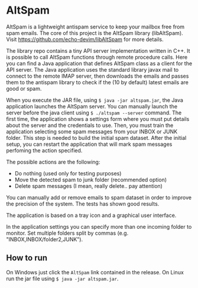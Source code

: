 # AltSpam

AltSpam is a lightweight antispam service to keep your mailbox free from spam emails.
The core of this project is the AltSpam library (libAltSpam).
Visit https://github.com/echo-devim/libAltSpam for more details.

The library repo contains a tiny API server implementation written in C++. It is possible to call AltSpam functions through remote procedure calls.
Here you can find a Java application that defines AltSpam class as a client for the API server.
The Java application uses the standard library javax mail to connect to the remote IMAP server, then downloads the emails and passes them to the antispam library to check if the (10 by default) latest emails are good or spam.

When you execute the JAR file, using `$ java -jar altspam.jar`, the Java application launches the AltSpam server. You can manually launch the server before the java client using `$ ./altspam --server` command.
The first time, the application shows a settings form where you must put details about the server and the credentials to use. Then, you must train the application selecting some spam messages from your INBOX or JUNK folder. This step is needed to build the initial spam dataset.
After the initial setup, you can restart the application that will mark spam messages perfoming the action specified.

The possible actions are the following:
*  Do nothing (used only for testing purposes)
*  Move the detected spam to junk folder (recommended option)
*  Delete spam messages (I mean, really delete.. pay attention)

You can manually add or remove emails to spam dataset in order to improve the precision of the system. The tests has shown good results.

The application is based on a tray icon and a graphical user interface.

In the application settings you can specify more than one incoming folder to monitor. Set multiple folders split by commas (e.g. "INBOX,INBOX/folder2,JUNK").

## How to run
On Windows just click the `AltSpam` link contained in the release. On Linux run the jar file using `$ java -jar altspam.jar`.